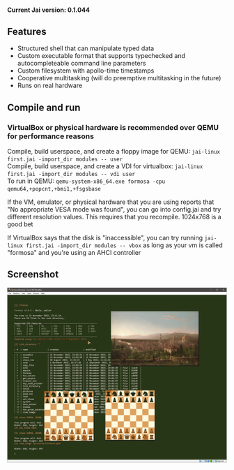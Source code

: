 
#### Current Jai version: 0.1.044

## Features
- Structured shell that can manipulate typed data
- Custom executable format that supports typechecked and autocompleteable command line parameters
- Custom filesystem with apollo-time timestamps
- Cooperative multitasking (will do preemptive multitasking in the future)
- Runs on real hardware

## Compile and run

### VirtualBox or physical hardware is recommended over QEMU for performance reasons

Compile, build userspace, and create a floppy image for QEMU: `jai-linux first.jai -import_dir modules -- user`  
Compile, build userspace, and create a VDI for virtualbox: `jai-linux first.jai -import_dir modules -- vdi user`  
To run in QEMU: `qemu-system-x86_64.exe formosa -cpu qemu64,+popcnt,+bmi1,+fsgsbase`

If the VM, emulator, or physical hardware that you are using reports that "No appropriate VESA mode was found", you can go into config.jai and try different resolution values. This requires that you recompile. 1024x768 is a good bet

If VirtualBox says that the disk is "inaccessible", you can try running `jai-linux first.jai -import_dir modules -- vbox` as long as your vm is called "formosa" and you're using an AHCI controller

## Screenshot
![](screenshot.png)
